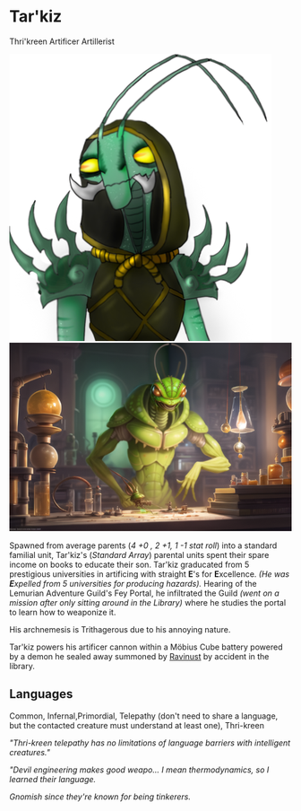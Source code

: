 # Tar'kiz

Thri'kreen Artificer Artillerist

![Tar'kiz building in his lab](/img/players/Tarkiz.png#gh-light-mode-only)
![Tar'kiz building in his lab](/img/players/Tarkiz-wide.png#gh-dark-mode-only)

Spawned from average parents (*4 +0 , 2 +1, 1 -1 stat roll*) into a standard familial unit, Tar'kiz's (*Standard Array*) parental units spent their spare income on books to educate their son.
Tar'kiz graducated from 5 prestigious universities in artificing with straight **E**'s for **E**xcellence. *(He was **E**xpelled from 5 universities for producing hazards).*
Hearing of the Lemurian Adventure Guild's Fey Portal, he infiltrated the Guild *(went on a mission after only sitting around in the Library)* where he studies the portal to learn how to weaponize it.

His archnemesis is Trithagerous due to his annoying nature.

Tar'kiz powers his artificer cannon within a Möbius Cube battery powered by a demon he sealed away summoned by [Ravinust](./Ravinust) by accident in the library.

## Languages

Common, Infernal,Primordial, Telepathy (don't need to share a language, but the contacted creature must understand at least one), Thri-kreen

*"Thri-kreen telepathy has no limitations of language barriers with intelligent creatures."*

*"Devil engineering makes good weapo... I mean thermodynamics, so I learned their language.*

*Gnomish since they're known for being tinkerers.*
